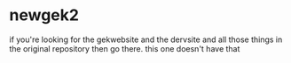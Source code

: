 # newgek2

if you're looking for the gekwebsite and the dervsite and all those things in the original repository then go there. this one doesn't have that
